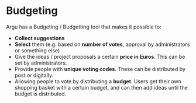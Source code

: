 # Budgeting

Argu has a Budgeting / Budgetting tool that makes it possible to:

- **Collect suggestions**
- **Select** them (e.g. based on **number of votes**, approval by administrators or something else)
- Give the ideas / project proposals a certain **price in Euros**. This can be set by administrators.
- Provide people with **unique voting codes**. These can be distributed by post or digitally.
- Allowing people to vote by distributing a **budget**. Users get their own shopping basket with a certain budget, and can then add ideas until the budget is distributed.
